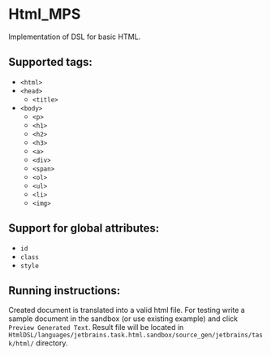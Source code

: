 # Html_MPS
Implementation of DSL for basic HTML. 

## Supported tags:
- `<html>`
- `<head>`
  - `<title>` 
- `<body>`
  - `<p>`
  - `<h1>`
  - `<h2>`
  - `<h3>`
  - `<a>`
  - `<div>`
  - `<span>`
  - `<ol>`
  - `<ul>`
  - `<li>`
  - `<img>`

## Support for global attributes:
- `id`
- `class`
- `style`

## Running instructions:
Created document is translated into a valid html file. For testing write a sample document in the sandbox (or use existing example) and click `Preview Generated Text`. Result file will be located in `HtmlDSL/languages/jetbrains.task.html.sandbox/source_gen/jetbrains/task/html/` directory.